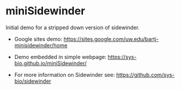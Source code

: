 # miniSidewinder
Initial demo for a stripped down version of sidewinder.
- Google sites demo: https://sites.google.com/uw.edu/bartj-minisidewinder/home 


- Demo embedded in simple webpage: https://sys-bio.github.io/miniSidewinder/

- For more information on Sidewinder see: https://github.com/sys-bio/sidewinder

